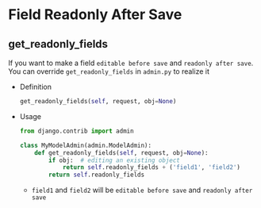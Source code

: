 # Field Readonly After Save

## get_readonly_fields

If you want to make a field ``editable before save`` and ``readonly after save``. You can override ``get_readonly_fields`` in ``admin.py`` to realize it

* Definition

  ```python
  get_readonly_fields(self, request, obj=None)
  ```

* Usage

  ```python
  from django.contrib import admin

  class MyModelAdmin(admin.ModelAdmin):
      def get_readonly_fields(self, request, obj=None):
          if obj:  # editing an existing object
              return self.readonly_fields + ('field1', 'field2')
          return self.readonly_fields
  ```

  * ``field1`` and ``field2`` will be  ``editable before save`` and ``readonly after save``